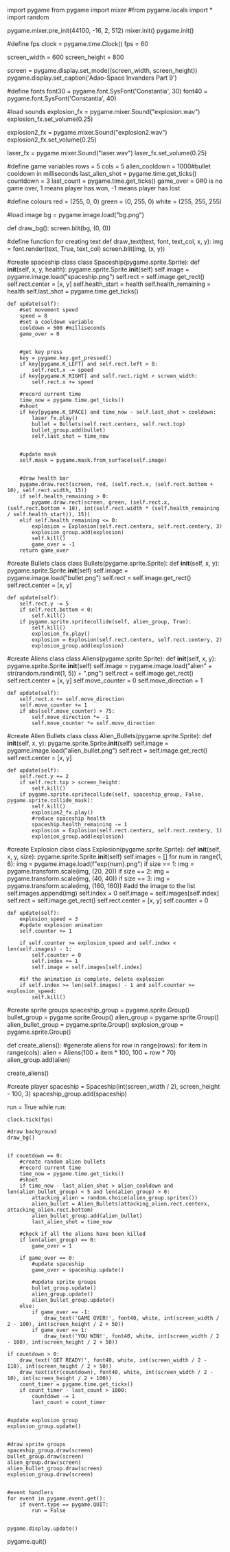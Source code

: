 import pygame
from pygame import mixer
#from pygame.locals import *
import random


pygame.mixer.pre_init(44100, -16, 2, 512)
mixer.init()
pygame.init()


#define fps
clock = pygame.time.Clock()
fps = 60


screen_width = 600
screen_height = 800

screen = pygame.display.set_mode((screen_width, screen_height))
pygame.display.set_caption('Adao-Space Invanders Part 9')


#define fonts
font30 = pygame.font.SysFont('Constantia', 30)
font40 = pygame.font.SysFont('Constantia', 40)


#load sounds
explosion_fx = pygame.mixer.Sound("explosion.wav")
explosion_fx.set_volume(0.25)

explosion2_fx = pygame.mixer.Sound("explosion2.wav")
explosion2_fx.set_volume(0.25)

laser_fx = pygame.mixer.Sound("laser.wav")
laser_fx.set_volume(0.25)


#define game variables
rows = 5
cols = 5
alien_cooldown = 1000#bullet cooldown in milliseconds
last_alien_shot = pygame.time.get_ticks()
countdown = 3
last_count = pygame.time.get_ticks()
game_over = 0#0 is no game over, 1 means player has won, -1 means player has lost

#define colours
red = (255, 0, 0)
green = (0, 255, 0)
white = (255, 255, 255)



#load image
bg = pygame.image.load("bg.png")

def draw_bg():
    screen.blit(bg, (0, 0))


#define function for creating text
def draw_text(text, font, text_col, x, y):
    img = font.render(text, True, text_col)
    screen.blit(img, (x, y))



#create spaceship class
class Spaceship(pygame.sprite.Sprite):
    def __init__(self, x, y, health):
        pygame.sprite.Sprite.__init__(self)
        self.image = pygame.image.load("spaceship.png")
        self.rect = self.image.get_rect()
        self.rect.center = [x, y]
        self.health_start = health
        self.health_remaining = health
        self.last_shot = pygame.time.get_ticks()


    def update(self):
        #set movement speed
        speed = 8
        #set a cooldown variable
        cooldown = 500 #milliseconds
        game_over = 0


        #get key press
        key = pygame.key.get_pressed()
        if key[pygame.K_LEFT] and self.rect.left > 0:
            self.rect.x -= speed
        if key[pygame.K_RIGHT] and self.rect.right < screen_width:
            self.rect.x += speed

        #record current time
        time_now = pygame.time.get_ticks()
        #shoot
        if key[pygame.K_SPACE] and time_now - self.last_shot > cooldown:
            laser_fx.play()
            bullet = Bullets(self.rect.centerx, self.rect.top)
            bullet_group.add(bullet)
            self.last_shot = time_now


        #update mask
        self.mask = pygame.mask.from_surface(self.image)


        #draw health bar
        pygame.draw.rect(screen, red, (self.rect.x, (self.rect.bottom + 10), self.rect.width, 15))
        if self.health_remaining > 0:
            pygame.draw.rect(screen, green, (self.rect.x, (self.rect.bottom + 10), int(self.rect.width * (self.health_remaining / self.health_start)), 15))
        elif self.health_remaining <= 0:
            explosion = Explosion(self.rect.centerx, self.rect.centery, 3)
            explosion_group.add(explosion)
            self.kill()
            game_over = -1
        return game_over



#create Bullets class
class Bullets(pygame.sprite.Sprite):
    def __init__(self, x, y):
        pygame.sprite.Sprite.__init__(self)
        self.image = pygame.image.load("bullet.png")
        self.rect = self.image.get_rect()
        self.rect.center = [x, y]

    def update(self):
        self.rect.y -= 5
        if self.rect.bottom < 0:
            self.kill()
        if pygame.sprite.spritecollide(self, alien_group, True):
            self.kill()
            explosion_fx.play()
            explosion = Explosion(self.rect.centerx, self.rect.centery, 2)
            explosion_group.add(explosion)




#create Aliens class
class Aliens(pygame.sprite.Sprite):
    def __init__(self, x, y):
        pygame.sprite.Sprite.__init__(self)
        self.image = pygame.image.load("alien" + str(random.randint(1, 5)) + ".png")
        self.rect = self.image.get_rect()
        self.rect.center = [x, y]
        self.move_counter = 0
        self.move_direction = 1

    def update(self):
        self.rect.x += self.move_direction
        self.move_counter += 1
        if abs(self.move_counter) > 75:
            self.move_direction *= -1
            self.move_counter *= self.move_direction



#create Alien Bullets class
class Alien_Bullets(pygame.sprite.Sprite):
    def __init__(self, x, y):
        pygame.sprite.Sprite.__init__(self)
        self.image = pygame.image.load("alien_bullet.png")
        self.rect = self.image.get_rect()
        self.rect.center = [x, y]

    def update(self):
        self.rect.y += 2
        if self.rect.top > screen_height:
            self.kill()
        if pygame.sprite.spritecollide(self, spaceship_group, False, pygame.sprite.collide_mask):
            self.kill()
            explosion2_fx.play()
            #reduce spaceship health
            spaceship.health_remaining -= 1
            explosion = Explosion(self.rect.centerx, self.rect.centery, 1)
            explosion_group.add(explosion)




#create Explosion class
class Explosion(pygame.sprite.Sprite):
    def __init__(self, x, y, size):
        pygame.sprite.Sprite.__init__(self)
        self.images = []
        for num in range(1, 6):
            img = pygame.image.load(f"exp{num}.png")
            if size == 1:
                img = pygame.transform.scale(img, (20, 20))
            if size == 2:
                img = pygame.transform.scale(img, (40, 40))
            if size == 3:
                img = pygame.transform.scale(img, (160, 160))
            #add the image to the list
            self.images.append(img)
        self.index = 0
        self.image = self.images[self.index]
        self.rect = self.image.get_rect()
        self.rect.center = [x, y]
        self.counter = 0


    def update(self):
        explosion_speed = 3
        #update explosion animation
        self.counter += 1

        if self.counter >= explosion_speed and self.index < len(self.images) - 1:
            self.counter = 0
            self.index += 1
            self.image = self.images[self.index]

        #if the animation is complete, delete explosion
        if self.index >= len(self.images) - 1 and self.counter >= explosion_speed:
            self.kill()




#create sprite groups
spaceship_group = pygame.sprite.Group()
bullet_group = pygame.sprite.Group()
alien_group = pygame.sprite.Group()
alien_bullet_group = pygame.sprite.Group()
explosion_group = pygame.sprite.Group()


def create_aliens():
    #generate aliens
    for row in range(rows):
        for item in range(cols):
            alien = Aliens(100 + item * 100, 100 + row * 70)
            alien_group.add(alien)

create_aliens()


#create player
spaceship = Spaceship(int(screen_width / 2), screen_height - 100, 3)
spaceship_group.add(spaceship)



run = True
while run:

    clock.tick(fps)

    #draw background
    draw_bg()


    if countdown == 0:
        #create random alien bullets
        #record current time
        time_now = pygame.time.get_ticks()
        #shoot
        if time_now - last_alien_shot > alien_cooldown and len(alien_bullet_group) < 5 and len(alien_group) > 0:
            attacking_alien = random.choice(alien_group.sprites())
            alien_bullet = Alien_Bullets(attacking_alien.rect.centerx, attacking_alien.rect.bottom)
            alien_bullet_group.add(alien_bullet)
            last_alien_shot = time_now

        #check if all the aliens have been killed
        if len(alien_group) == 0:
            game_over = 1

        if game_over == 0:
            #update spaceship
            game_over = spaceship.update()

            #update sprite groups
            bullet_group.update()
            alien_group.update()
            alien_bullet_group.update()
        else:
            if game_over == -1:
                draw_text('GAME OVER!', font40, white, int(screen_width / 2 - 100), int(screen_height / 2 + 50))
            if game_over == 1:
                draw_text('YOU WIN!', font40, white, int(screen_width / 2 - 100), int(screen_height / 2 + 50))

    if countdown > 0:
        draw_text('GET READY!', font40, white, int(screen_width / 2 - 110), int(screen_height / 2 + 50))
        draw_text(str(countdown), font40, white, int(screen_width / 2 - 10), int(screen_height / 2 + 100))
        count_timer = pygame.time.get_ticks()
        if count_timer - last_count > 1000:
            countdown -= 1
            last_count = count_timer


    #update explosion group 
    explosion_group.update()


    #draw sprite groups
    spaceship_group.draw(screen)
    bullet_group.draw(screen)
    alien_group.draw(screen)
    alien_bullet_group.draw(screen)
    explosion_group.draw(screen)


    #event handlers
    for event in pygame.event.get():
        if event.type == pygame.QUIT:
            run = False


    pygame.display.update()

pygame.quit()
